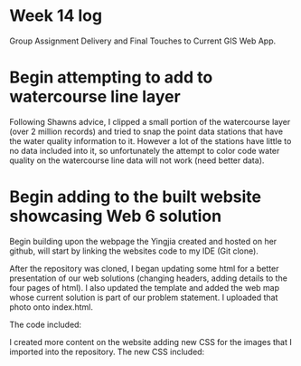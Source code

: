 # Week 14 log
Group Assignment Delivery and Final Touches to Current GIS Web App.

# Begin attempting to add to watercourse line layer
Following Shawns advice, I clipped a small portion of the watercourse layer (over 2 million records) and tried to snap the point data stations that have the water quality information to it.
However a lot of the stations have little to no data included into it, so unfortunately the attempt to color code water quality on the watercourse line data will not work (need better data).

# Begin adding to the built website showcasing Web 6 solution
Begin building upon the webpage the Yingjia created and hosted on her github, will start by linking the websites code to my IDE (Git clone).

After the repository was cloned, I began updating some html for a better presentation of our web solutions (changing headers, adding details to the four pages of html).
I also updated the template and added the web map whose current solution is part of our problem statement. I uploaded that photo onto index.html.

The code included:

<!-- <div class="row">
  <div class="main">
    <h2>Ontario Water Quality Map Problem Statement</h2>
    <h3>The Ideal Solution</h3>
    <p>To provide an easy web map solution for the public to view unsafe water quality for multiple use cases within Ontario provincial streams where the web map can dynamically display the data.</p>
    <h3>The Reality</h3>
    <p>Operational layers in the web map format are hard to understand regarding water quality.</p>
    <h3>The Consequences</h3>
    <p>The web map doesn't properly display the data in the context of seeing water quality in a user friendly way. Public users can be confused with what is considered poor water quality</p>
    <h3>Our Proposal</h3>
    <p>Develop a web solution using multiple, web-based data sources to better display water quality features of Ontario streams and lakes to public users.</p>
    <h3>The Technology Explored</h3>
    <p>ArcGIS Developers, Esri Leaflet, ArcGIS Dashboard, ArcGIS Server and ArcGIS Online</p>
  </div>
</div> -->

<!-- <div class="main">
  <h2>Our Methods of Providing a Better Web Map</h2>
  <p>The following methods demonstrated on this page will show our processes and the approaches we took, along with any failings or successes we had towards our solution</p>
  <hr></hr>
  <h2>Acquiring the Data</h2>
  <p>The data was obtained from the ArcGIS REST Endpoint from the Ministry of Environment. This is based off of Land Information Ontario (LIO) where the data containing the water quality, as well as the watercourse and waterstation
    feature classes, are located. This was the primary dataset we used in conjunction with technologies we constructed to provide a solution</p> 
  <p>The map server containing the data can be found by the link <a href="https://ws.lioservices.lrc.gov.on.ca/arcgis2/rest/services/MOE/PWQMN/MapServer">here</a>. It contains three layers and is shown in the image below. The items from these layers 
  were then incorporated into our ArcGIS Online accounts, and more specifically as items within our groups (Web 6) content.</p>
</div>

<img src=ArcGISServer.jpg alt="Server" class="center">

<div class="main">
  <p>The two layers primarily used were the <a href="https://ws.lioservices.lrc.gov.on.ca/arcgis2/rest/services/MOE/PWQMN/MapServer/0">PWQMN Stations - Small</a> layer and the <a href="https://ws.lioservices.lrc.gov.on.ca/arcgis2/rest/services/MOE/PWQMN/MapServer/2">OHN Watercourse</a>
    layer. They were brought over into the ArcGIS Online group content for Web 6 as items to be used in coding web applications using the Javascript API and Esri Leaflet from ArcGIS Developers. Below are snapshots of those feature layers:
</div>

<h3 class="main">This is the watercourse feature layer that is an item in our ArcGIS Online group content.</h3>
<img src=Watercourses.jpg alt="Watercourse" class="center">

<h3 class="main">This is the station feature layer being the second item used from our AGOL account.</h3>
<img src=StationLocations.jpg alt="Stations" class="center">

<div class="main">
  <h2>Constructing a Solution through Esri Leaflet and ArcGIS Developer</h2>
  <p>Using the Javascript API key from an ArcGIS Developers account, A solution was contructed that zoomed in on the watercourses location. Javscript was coded to enable popups on stations that contained
    water quality data on Chlorides, Nitrates and Phosphates, and have these stations point at the rivers in the watercourse where the reading was taken. 
    Through research, the threshold of dangerous levels of these macronutrients was determined, levels which would contribute to algae blooms and unhealthy water quality. The Javascript that was coded also enabled
    queries on the web app, which would allow the user to click on the stations that contained dangerous readings of these macronutrients after choosing through a drop down menu. This code was enabled by the Esri Leaflet plugin.
  </p>
</div>

<h3 class="main">Below shows the API Key generated in ArcGIS Developers along with the HTML, CSS and Javascript code using the Esri Leaflet Plugin for the web solution:</h3>
<img src=APIKey.jpg alt="Key" class="center">
<img src=LeafletScript.jpg alt="Script" class="center">

<br>

<div class="main">
  <h2>Issues with the Solution</h2>
  <p>There were some attempts to improve the solution, primarily to highlight the watercourses themselves and have them be color coded based on the information from the water stations. However, there weren't enough attributes between water stations in enough locations (tied to the watercourse)
    that can enable a consistent symbology within the watercourse. More improvements can be made upon this solution such as imrpoving the topological rules of the watercourse feature layer, and have the popups from the stations contain more information for specific use cases (rather then just
    for algae bloom monitoring).
  </p>
</div> -->

I created more content on the website adding new CSS for the images that I imported into the repository. The new CSS included:

<!-- .center {
  display: block;
  margin-left: auto;
  margin-right: auto;
  width: 30%;
  border: black;
  border-style: solid;
  border-width: 2px;
} -->

<!-- .center1 {
  display: block;
  margin-left: auto;
  margin-right: auto;
  width: 40%;
  border: black;
  border-style: solid;
  border-width: 2px;
} -->

